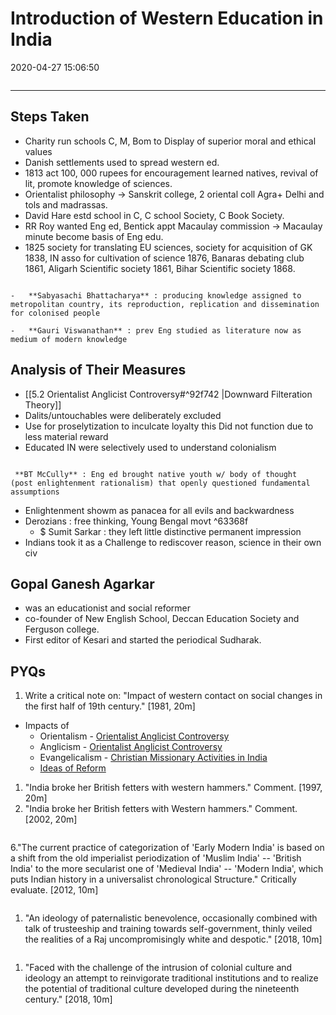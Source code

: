 # Introduction of Western Education in India

2020-04-27 15:06:50

```toc
```

---

## Steps Taken

- Charity run schools C, M, Bom to Display of superior moral and ethical values
- Danish settlements used to spread western ed.
- 1813 act 100, 000 rupees for encouragement learned natives, revival of lit, promote knowledge of sciences.
- Orientalist philosophy -> Sanskrit college, 2 oriental coll Agra+ Delhi and tols and madrassas.
- David Hare estd school in C, C school Society, C Book Society.
- RR Roy wanted Eng ed, Bentick appt Macaulay commission -> Macaulay minute become basis of Eng edu.
- 1825 society for translating EU sciences, society for acquisition of GK 1838, IN asso for cultivation of science 1876, Banaras debating club 1861, Aligarh Scientific society 1861, Bihar Scientific society 1868.

```ad-Views

-   **Sabyasachi Bhattacharya** : producing knowledge assigned to metropolitan country, its reproduction, replication and dissemination for colonised people

-   **Gauri Viswanathan** : prev Eng studied as literature now as medium of modern knowledge

```

## Analysis of Their Measures

- [[5.2 Orientalist Anglicist Controversy#^92f742 |Downward Filteration Theory]]
- Dalits/untouchables were deliberately excluded
- Use for proselytization to inculcate loyalty this Did not function due to less material reward
- Educated IN were selectively used to understand colonialism

```ad-Views

 **BT McCully** : Eng ed brought native youth w/ body of thought  (post enlightenment rationalism) that openly questioned fundamental assumptions

```

- Enlightenment showm as panacea for all evils and backwardness
- Derozians : free thinking, Young Bengal movt ^63368f
    - $ Sumit Sarkar : they left little distinctive permanent impression
- Indians took it as a Challenge to rediscover reason, science in their own civ

## Gopal Ganesh Agarkar

- was an educationist and social reformer
- co-founder of New English School, Deccan Education Society and Ferguson college.
- First editor of Kesari and started the periodical Sudharak.

## PYQs

1. Write a critical note on: "Impact of western contact on social changes in the first half of 19th century." [1981, 20m]
- Impacts of
    - Orientalism - [Orientalist Anglicist Controversy](onenote:[[Orientalist]]%20Anglicist%20Controversy&section-id={B79FD829-FA0F-426F-B425-A852F19A4727}&page-id={3CCDEF23-4F1B-474E-B656-7FA1CD662E8B}&end&base-path=https://d.docs.live.net/bbc8be5bd337910c/Documents/History%20Optional/Modern%20History/Part%20I/Social%5eJ%20Cultural%20Dev.one)
    - Anglicism - [Orientalist Anglicist Controversy](onenote:[[Orientalist]]%20Anglicist%20Controversy&section-id={B79FD829-FA0F-426F-B425-A852F19A4727}&page-id={3CCDEF23-4F1B-474E-B656-7FA1CD662E8B}&end&base-path=https://d.docs.live.net/bbc8be5bd337910c/Documents/History%20Optional/Modern%20History/Part%20I/Social%5eJ%20Cultural%20Dev.one)
    - Evangelicalism - [Christian Missionary Activities in India](onenote:[[Christian]]%20Missionary%20Activities%20in%20India&section-id={B79FD829-FA0F-426F-B425-A852F19A4727}&page-id={B0E7347F-0F82-4DEA-AD97-FB54B3918FFC}&end&base-path=https://d.docs.live.net/bbc8be5bd337910c/Documents/History%20Optional/Modern%20History/Part%20I/Social%5eJ%20Cultural%20Dev.one)
    - [Ideas of Reform](onenote:Social%5eJ%20Religious%20Reform%20in%20Bengal.one#Social%20Reform%20movements%20viz%20Sati,%20Widow%20Remarriage,%20Child%20Marriage%20etc.&section-id={A977D883-2588-4815-BADC-1D76D59D42AD}&page-id={7154C4E6-5250-47C2-8060-18FE30AAD146}&object-id={98B350A5-B37D-4D77-8A4D-0ABA39183191}&16&base-path=https://d.docs.live.net/bbc8be5bd337910c/Documents/History%20Optional/Modern%20History/Part%20I)

1. "India broke her British fetters with western hammers." Comment. [1997, 20m]
1. "India broke her British fetters with Western hammers." Comment. [2002, 20m]

```ad-Answer

```

6."The current practice of categorization of 'Early Modern India' is based on a shift from the old imperialist periodization of 'Muslim India' -- 'British India' to the more secularist one of 'Medieval India' -- 'Modern India', which puts Indian history in a universalist chronological Structure." Critically evaluate. [2012, 10m]

```ad-Answer

```

1. "An ideology of paternalistic benevolence, occasionally combined with talk of trusteeship and training towards self-government, thinly veiled the realities of a Raj uncompromisingly white and despotic." [2018, 10m]

```ad-Answer

```

1. "Faced with the challenge of the intrusion of colonial culture and ideology an attempt to
reinvigorate traditional institutions and to realize the potential of traditional culture
developed during the nineteenth century." [2018, 10m]

```ad-Answer

```